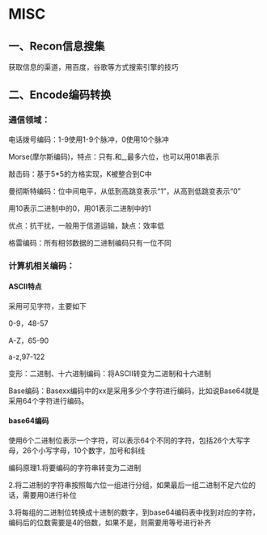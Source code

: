 # MISC

## 一、Recon信息搜集

获取信息的渠道，用百度，谷歌等方式搜索引擎的技巧

## 二、Encode编码转换

### 通信领域：

电话拨号编码：1-9使用1-9个脉冲，0使用10个脉冲

Morse(摩尔斯编码)，特点：只有.和_,最多六位，也可以用01串表示

敲击码：基于5*5的方格实现，K被整合到C中

曼彻斯特编码：位中间电平，从低到高跳变表示“1”，从高到低跳变表示“0”

用10表示二进制中的0，用01表示二进制中的1

优点：抗干扰，一般用于信道运输，缺点：效率低

格雷编码：所有相邻数据的二进制编码只有一位不同

###   计算机相关编码：

#### ASCII特点

采用可见字符，主要如下

0-9，48-57

A-Z，65-90

a-z,97-122

变形：二进制、十六进制编码：将ASCII转变为二进制和十六进制

Base编码：Basexx编码中的xx是采用多少个字符进行编码，比如说Base64就是采用64个字符进行编码。

#### base64编码

使用6个二进制位表示一个字符，可以表示64个不同的字符，包括26个大写字母，26个小写字母，10个数字，加号和斜线

编码原理1.将要编码的字符串转变为二进制

2.将二进制的字符串按照每六位一组进行分组，如果最后一组二进制不足六位的话，需要用0进行补位

3.将每组的二进制位转换成十进制的数字，到base64编码表中找到对应的字符，编码后的位数需要是4的倍数，如果不是，则需要用等号进行补齐



